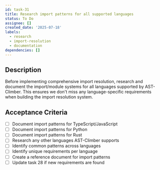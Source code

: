 ```yaml
---
id: task-31
title: Research import patterns for all supported languages
status: To Do
assignee: []
created_date: '2025-07-18'
labels:
  - research
  - import-resolution
  - documentation
dependencies: []
---
```


## Description

Before implementing comprehensive import resolution, research and document the import/module systems for all languages supported by AST-Climber. This ensures we don't miss any language-specific requirements when building the import resolution system.

## Acceptance Criteria

- [ ] Document import patterns for TypeScript/JavaScript
- [ ] Document import patterns for Python
- [ ] Document import patterns for Rust
- [ ] Research any other languages AST-Climber supports
- [ ] Identify common patterns across languages
- [ ] Identify unique requirements per language
- [ ] Create a reference document for import patterns
- [ ] Update task 28 if new requirements are found
